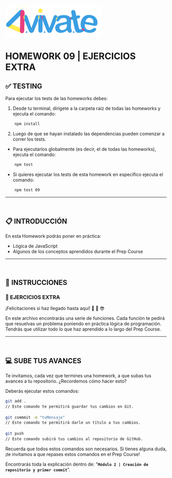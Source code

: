 ![AvivateLogo](../Assets//logoBannerAvivate.png)

# **HOMEWORK 09 | EJERCICIOS EXTRA**

## **✅ TESTING**

Para ejecutar los tests de las homeworks debes:

1. Desde tu terminal, dirígete a la carpeta raíz de todas las homeworks y ejecuta el comando:

```bash
    npm install
```

2. Luego de que se hayan instalado las dependencias pueden comenzar a correr los tests.

-  Para ejecutarlos globalmente (es decir, el de todas las homeworks), ejecuta el comando:

```bash
    npm test
```

-  Si quieres ejecutar los tests de esta homework en específico ejecuta el comando:

```bash
    npm test 09
```

---

</br >

## **📋 INTRODUCCIÓN**

En esta Homework podrás poner en práctica:

-  Lógica de JavaScript
-  Algunos de los conceptos aprendidos durante el Prep Course

---

</br >

## **📌 INSTRUCCIONES**

### **📍 EJERCICIOS EXTRA**

¡Felicitaciones si haz llegado hasta aquí! 🤩 🥳 😎

En este archivo encontrarás una serie de funciones. Cada función te pedirá que resuelvas un problema poniendo en práctica lógica de programación. Tendrás que utilizar todo lo que haz aprendido a lo largo del Prep Course.

---

</br >

## **💻 SUBE TUS AVANCES**

Te invitamos, cada vez que termines una homework, a que subas tus avances a tu repositorio. ¿Recordemos cómo hacer esto?

Deberás ejecutar estos comandos:

```bash
git add .
// Este comando te permitirá guardar tus cambios en Git.

git commmit -m "tuMensaje"
// Este comando te permitirá darle un título a tus cambios.

git push
// Este comando subirá tus cambios al repositorio de GitHub.
```

Recuerda que todos estos comandos son necesarios. Si tienes alguna duda, ¡te invitamos a que repases estos comandos en el Prep Course!

Encontrarás toda la explicación dentro de: "**`Módulo 2 | Creación de repositorio y primer commit`**".

